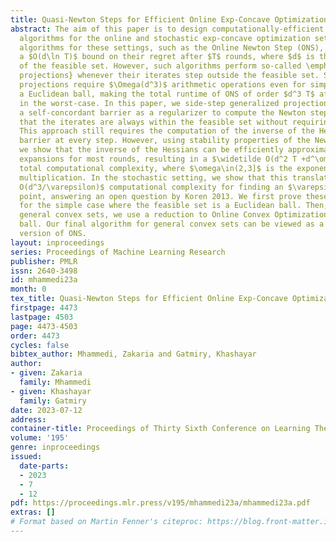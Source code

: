 ```yaml
---
title: Quasi-Newton Steps for Efficient Online Exp-Concave Optimization
abstract: The aim of this paper is to design computationally-efficient and optimal
  algorithms for the online and stochastic exp-concave optimization settings. Typical
  algorithms for these settings, such as the Online Newton Step (ONS), can guarantee
  a $O(d\ln T)$ bound on their regret after $T$ rounds, where $d$ is the dimension
  of the feasible set. However, such algorithms perform so-called \emph{generalized
  projections} whenever their iterates step outside the feasible set. Such generalized
  projections require $\Omega(d^3)$ arithmetic operations even for simple sets such
  a Euclidean ball, making the total runtime of ONS of order $d^3 T$ after $T$ rounds,
  in the worst-case. In this paper, we side-step generalized projections by using
  a self-concordant barrier as a regularizer to compute the Newton steps. This ensures
  that the iterates are always within the feasible set without requiring projections.
  This approach still requires the computation of the inverse of the Hessian of the
  barrier at every step. However, using stability properties of the Newton iterates,
  we show that the inverse of the Hessians can be efficiently approximated via Taylor
  expansions for most rounds, resulting in a $\widetilde O(d^2 T +d^\omega \sqrt{T})$
  total computational complexity, where $\omega\in(2,3]$ is the exponent of matrix
  multiplication. In the stochastic setting, we show that this translates into a $\widetilde
  O(d^3/\varepsilon)$ computational complexity for finding an $\varepsilon$-optimal
  point, answering an open question by Koren 2013. We first prove these new results
  for the simple case where the feasible set is a Euclidean ball. Then, to move to
  general convex sets, we use a reduction to Online Convex Optimization over the Euclidean
  ball. Our final algorithm for general convex sets can be viewed as a more computationally-efficient
  version of ONS.
layout: inproceedings
series: Proceedings of Machine Learning Research
publisher: PMLR
issn: 2640-3498
id: mhammedi23a
month: 0
tex_title: Quasi-Newton Steps for Efficient Online Exp-Concave Optimization
firstpage: 4473
lastpage: 4503
page: 4473-4503
order: 4473
cycles: false
bibtex_author: Mhammedi, Zakaria and Gatmiry, Khashayar
author:
- given: Zakaria
  family: Mhammedi
- given: Khashayar
  family: Gatmiry
date: 2023-07-12
address: 
container-title: Proceedings of Thirty Sixth Conference on Learning Theory
volume: '195'
genre: inproceedings
issued:
  date-parts:
  - 2023
  - 7
  - 12
pdf: https://proceedings.mlr.press/v195/mhammedi23a/mhammedi23a.pdf
extras: []
# Format based on Martin Fenner's citeproc: https://blog.front-matter.io/posts/citeproc-yaml-for-bibliographies/
---
```

